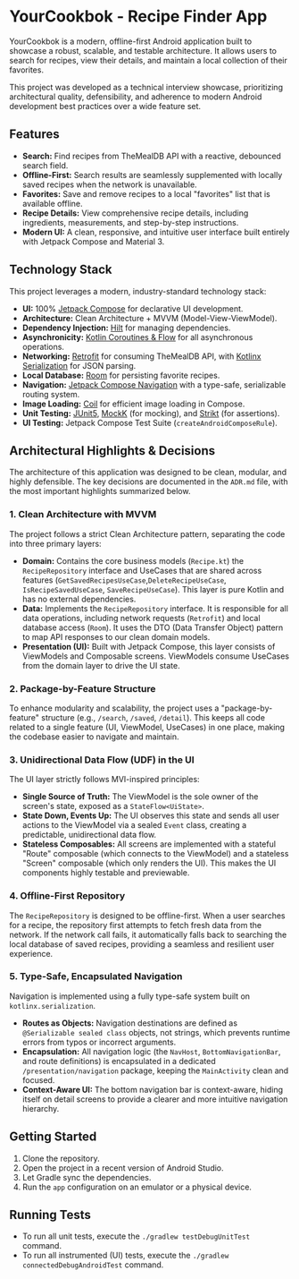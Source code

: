 # YourCookbok - Recipe Finder App

YourCookbok is a modern, offline-first Android application built to showcase a robust, scalable, and testable architecture. It allows users to search for recipes, view their details, and maintain a local collection of their favorites.

This project was developed as a technical interview showcase, prioritizing architectural quality, defensibility, and adherence to modern Android development best practices over a wide feature set.

## Features

- **Search:** Find recipes from TheMealDB API with a reactive, debounced search field.
- **Offline-First:** Search results are seamlessly supplemented with locally saved recipes when the network is unavailable.
- **Favorites:** Save and remove recipes to a local "favorites" list that is available offline.
- **Recipe Details:** View comprehensive recipe details, including ingredients, measurements, and step-by-step instructions.
- **Modern UI:** A clean, responsive, and intuitive user interface built entirely with Jetpack Compose and Material 3.

## Technology Stack

This project leverages a modern, industry-standard technology stack:

- **UI:** 100% [Jetpack Compose](https://developer.android.com/jetpack/compose) for declarative UI development.
- **Architecture:** Clean Architecture + MVVM (Model-View-ViewModel).
- **Dependency Injection:** [Hilt](https://dagger.dev/hilt/) for managing dependencies.
- **Asynchronicity:** [Kotlin Coroutines & Flow](https://kotlinlang.org/docs/coroutines-guide.html) for all asynchronous operations.
- **Networking:** [Retrofit](https://square.github.io/retrofit/) for consuming TheMealDB API, with [Kotlinx Serialization](https://github.com/Kotlin/kotlinx.serialization) for JSON parsing.
- **Local Database:** [Room](https://developer.android.com/training/data-storage/room) for persisting favorite recipes.
- **Navigation:** [Jetpack Compose Navigation](https://developer.android.com/jetpack/compose/navigation) with a type-safe, serializable routing system.
- **Image Loading:** [Coil](https://coil-kt.github.io/coil/) for efficient image loading in Compose.
- **Unit Testing:** [JUnit5](https://junit.org/junit5/), [MockK](https://mockk.io/) (for mocking), and [Strikt](https://strikt.io/) (for assertions).
- **UI Testing:** Jetpack Compose Test Suite (`createAndroidComposeRule`).

## Architectural Highlights & Decisions

The architecture of this application was designed to be clean, modular, and highly defensible. The key decisions are documented in the `ADR.md` file, with the most important highlights summarized below.

### 1. Clean Architecture with MVVM

The project follows a strict Clean Architecture pattern, separating the code into three primary layers:

- **Domain:** Contains the core business models (`Recipe.kt`) the `RecipeRepository` interface and UseCases that are shared across features (`GetSavedRecipesUseCase`,`DeleteRecipeUseCase`, `IsRecipeSavedUseCase`, `SaveRecipeUseCase`). This layer is pure Kotlin and has no external dependencies.
- **Data:** Implements the `RecipeRepository` interface. It is responsible for all data operations, including network requests (`Retrofit`) and local database access (`Room`). It uses the DTO (Data Transfer Object) pattern to map API responses to our clean domain models.
- **Presentation (UI):** Built with Jetpack Compose, this layer consists of ViewModels and Composable screens. ViewModels consume UseCases from the domain layer to drive the UI state.

### 2. Package-by-Feature Structure

To enhance modularity and scalability, the project uses a "package-by-feature" structure (e.g., `/search`, `/saved`, `/detail`). This keeps all code related to a single feature (UI, ViewModel, UseCases) in one place, making the codebase easier to navigate and maintain.

### 3. Unidirectional Data Flow (UDF) in the UI

The UI layer strictly follows MVI-inspired principles:
- **Single Source of Truth:** The ViewModel is the sole owner of the screen's state, exposed as a `StateFlow<UiState>`.
- **State Down, Events Up:** The UI observes this state and sends all user actions to the ViewModel via a sealed `Event` class, creating a predictable, unidirectional data flow.
- **Stateless Composables:** All screens are implemented with a stateful "Route" composable (which connects to the ViewModel) and a stateless "Screen" composable (which only renders the UI). This makes the UI components highly testable and previewable.

### 4. Offline-First Repository

The `RecipeRepository` is designed to be offline-first. When a user searches for a recipe, the repository first attempts to fetch fresh data from the network. If the network call fails, it automatically falls back to searching the local database of saved recipes, providing a seamless and resilient user experience.

### 5. Type-Safe, Encapsulated Navigation

Navigation is implemented using a fully type-safe system built on `kotlinx.serialization`.
- **Routes as Objects:** Navigation destinations are defined as `@Serializable sealed class` objects, not strings, which prevents runtime errors from typos or incorrect arguments.
- **Encapsulation:** All navigation logic (the `NavHost`, `BottomNavigationBar`, and route definitions) is encapsulated in a dedicated `/presentation/navigation` package, keeping the `MainActivity` clean and focused.
- **Context-Aware UI:** The bottom navigation bar is context-aware, hiding itself on detail screens to provide a clearer and more intuitive navigation hierarchy.

## Getting Started

1.  Clone the repository.
2.  Open the project in a recent version of Android Studio.
3.  Let Gradle sync the dependencies.
4.  Run the `app` configuration on an emulator or a physical device.

## Running Tests

- To run all unit tests, execute the `./gradlew testDebugUnitTest` command.
- To run all instrumented (UI) tests, execute the `./gradlew connectedDebugAndroidTest` command.
